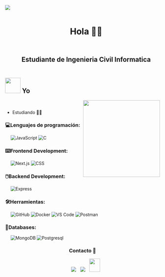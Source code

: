 
<!--horizontal divider(gradiant)-->
<img src="https://user-images.githubusercontent.com/73097560/115834477-dbab4500-a447-11eb-908a-139a6edaec5c.gif">
<!--h1 without bottom border-->
<div id="user-content-toc">
  <ul align="center">
    <summary><h1 style="display: inline-block">Hola 👋😎</h1></summary>
  </ul>
</div>
<!--h2 without bottom border-->
<div id="user-content-toc">
  <ul align="center">
    <summary><h2 style="display: inline-block">Estudiante de Ingenieria Civil Informatica</h2></summary>
  </ul>
</div>

## <picture><img src = "https://github.com/7oSkaaa/7oSkaaa/blob/main/Images/about_me.gif?raw=true" width = 50px></picture> Yo
<picture> <img align="right" src="https://github.com/7oSkaaa/7oSkaaa/blob/main/Images/Right_Side.gif?raw=true" width = 250px></picture>


<br>

- Estudiando 🦧🐒 

### 💻Lenguajes de programación:
&emsp;
![JavaScript](https://img.shields.io/badge/-JavaScript-000?&logo=JavaScript)
![C](https://img.shields.io/badge/C-A8B9CC?logo=C&logoColor=white)

### ⌨️Frontend Development:
&emsp;
![Next.js](https://img.shields.io/badge/-Next.js-000?logo=Next.js)
![CSS](https://img.shields.io/badge/-CSS-000?logo=CSS3)

### 🖱️Backend Development:
&emsp;
![Express](https://img.shields.io/badge/-Express-000?logo=Express)

### 🛠️Herramientas:
&emsp;
![GitHub](https://img.shields.io/badge/-GitHub-000?logo=GitHub)
![Docker](https://img.shields.io/badge/-Docker-000?logo=Docker)
![VS Code](https://img.shields.io/badge/-VS%20Code-000?logo=Visual-Studio-Code)
![Postman](https://img.shields.io/badge/-Postman-000?logo=Postman)

### 💾Databases:
&emsp;
![MongoDB](https://img.shields.io/badge/-MongoDB-000?logo=MongoDB)
![Postgresql](https://img.shields.io/badge/PostgreSQL-316192?logo=postgresql&logoColor=white)


<h3 align="center" >Contacto 🤝 </h3>

<p align="center">

 <div align="center"  class="icons-social" style="margin-left: 10px;">
        <a   target="_blank" href="https://www.linkedin.com/in/joaquin-maureira-veliz-385a91334/">
			<img src="https://img.icons8.com/doodle/40/000000/linkedin--v2.png" style="margin-left: 10px;" ></a>
        <a style="margin-left: 10px;" target="_blank" href="https://github.com/Joaqomv">
		<img src="https://img.icons8.com/doodle/40/000000/github--v1.png"></a>
           <a style="margin-left: 10px;" target="_blank" href="mailto:jmaureiraveliz@gmail.com">
		<img src="https://img.icons8.com/doodle/2x/gmail-new.png" style=" width:35px; height:43px;"></a>
      </div>

</p>

